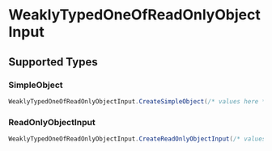 # WeaklyTypedOneOfReadOnlyObjectInput


## Supported Types

### SimpleObject

```csharp
WeaklyTypedOneOfReadOnlyObjectInput.CreateSimpleObject(/* values here */);
```

### ReadOnlyObjectInput

```csharp
WeaklyTypedOneOfReadOnlyObjectInput.CreateReadOnlyObjectInput(/* values here */);
```
